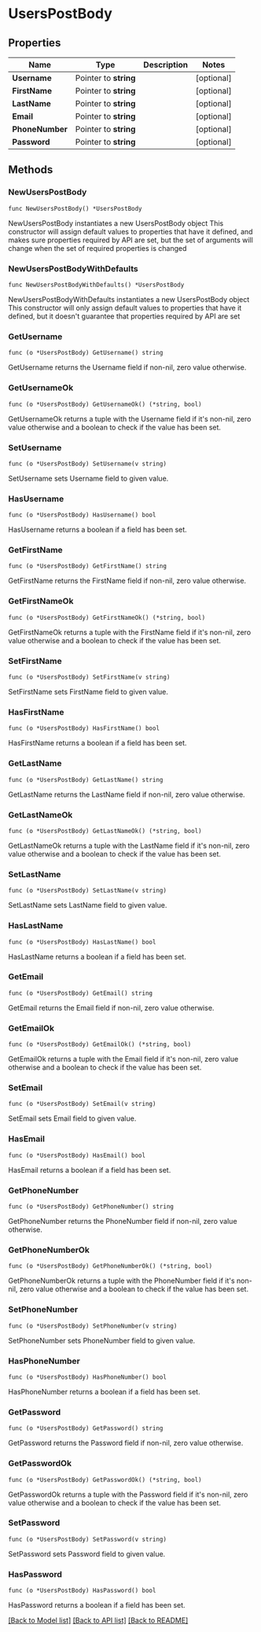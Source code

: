 # UsersPostBody

## Properties

Name | Type | Description | Notes
------------ | ------------- | ------------- | -------------
**Username** | Pointer to **string** |  | [optional] 
**FirstName** | Pointer to **string** |  | [optional] 
**LastName** | Pointer to **string** |  | [optional] 
**Email** | Pointer to **string** |  | [optional] 
**PhoneNumber** | Pointer to **string** |  | [optional] 
**Password** | Pointer to **string** |  | [optional] 

## Methods

### NewUsersPostBody

`func NewUsersPostBody() *UsersPostBody`

NewUsersPostBody instantiates a new UsersPostBody object
This constructor will assign default values to properties that have it defined,
and makes sure properties required by API are set, but the set of arguments
will change when the set of required properties is changed

### NewUsersPostBodyWithDefaults

`func NewUsersPostBodyWithDefaults() *UsersPostBody`

NewUsersPostBodyWithDefaults instantiates a new UsersPostBody object
This constructor will only assign default values to properties that have it defined,
but it doesn't guarantee that properties required by API are set

### GetUsername

`func (o *UsersPostBody) GetUsername() string`

GetUsername returns the Username field if non-nil, zero value otherwise.

### GetUsernameOk

`func (o *UsersPostBody) GetUsernameOk() (*string, bool)`

GetUsernameOk returns a tuple with the Username field if it's non-nil, zero value otherwise
and a boolean to check if the value has been set.

### SetUsername

`func (o *UsersPostBody) SetUsername(v string)`

SetUsername sets Username field to given value.

### HasUsername

`func (o *UsersPostBody) HasUsername() bool`

HasUsername returns a boolean if a field has been set.

### GetFirstName

`func (o *UsersPostBody) GetFirstName() string`

GetFirstName returns the FirstName field if non-nil, zero value otherwise.

### GetFirstNameOk

`func (o *UsersPostBody) GetFirstNameOk() (*string, bool)`

GetFirstNameOk returns a tuple with the FirstName field if it's non-nil, zero value otherwise
and a boolean to check if the value has been set.

### SetFirstName

`func (o *UsersPostBody) SetFirstName(v string)`

SetFirstName sets FirstName field to given value.

### HasFirstName

`func (o *UsersPostBody) HasFirstName() bool`

HasFirstName returns a boolean if a field has been set.

### GetLastName

`func (o *UsersPostBody) GetLastName() string`

GetLastName returns the LastName field if non-nil, zero value otherwise.

### GetLastNameOk

`func (o *UsersPostBody) GetLastNameOk() (*string, bool)`

GetLastNameOk returns a tuple with the LastName field if it's non-nil, zero value otherwise
and a boolean to check if the value has been set.

### SetLastName

`func (o *UsersPostBody) SetLastName(v string)`

SetLastName sets LastName field to given value.

### HasLastName

`func (o *UsersPostBody) HasLastName() bool`

HasLastName returns a boolean if a field has been set.

### GetEmail

`func (o *UsersPostBody) GetEmail() string`

GetEmail returns the Email field if non-nil, zero value otherwise.

### GetEmailOk

`func (o *UsersPostBody) GetEmailOk() (*string, bool)`

GetEmailOk returns a tuple with the Email field if it's non-nil, zero value otherwise
and a boolean to check if the value has been set.

### SetEmail

`func (o *UsersPostBody) SetEmail(v string)`

SetEmail sets Email field to given value.

### HasEmail

`func (o *UsersPostBody) HasEmail() bool`

HasEmail returns a boolean if a field has been set.

### GetPhoneNumber

`func (o *UsersPostBody) GetPhoneNumber() string`

GetPhoneNumber returns the PhoneNumber field if non-nil, zero value otherwise.

### GetPhoneNumberOk

`func (o *UsersPostBody) GetPhoneNumberOk() (*string, bool)`

GetPhoneNumberOk returns a tuple with the PhoneNumber field if it's non-nil, zero value otherwise
and a boolean to check if the value has been set.

### SetPhoneNumber

`func (o *UsersPostBody) SetPhoneNumber(v string)`

SetPhoneNumber sets PhoneNumber field to given value.

### HasPhoneNumber

`func (o *UsersPostBody) HasPhoneNumber() bool`

HasPhoneNumber returns a boolean if a field has been set.

### GetPassword

`func (o *UsersPostBody) GetPassword() string`

GetPassword returns the Password field if non-nil, zero value otherwise.

### GetPasswordOk

`func (o *UsersPostBody) GetPasswordOk() (*string, bool)`

GetPasswordOk returns a tuple with the Password field if it's non-nil, zero value otherwise
and a boolean to check if the value has been set.

### SetPassword

`func (o *UsersPostBody) SetPassword(v string)`

SetPassword sets Password field to given value.

### HasPassword

`func (o *UsersPostBody) HasPassword() bool`

HasPassword returns a boolean if a field has been set.


[[Back to Model list]](../README.md#documentation-for-models) [[Back to API list]](../README.md#documentation-for-api-endpoints) [[Back to README]](../README.md)


